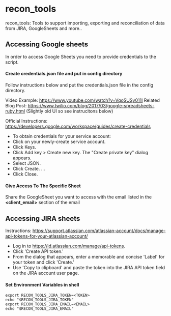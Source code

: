 # recon_tools
 recon_tools: Tools to support importing, exporting and reconciliation of data from JIRA, GoogleSheets and more..

## Accessing Google sheets

 In order to access Google Sheets you need to provide credentials to the script.

#### Create credentials.json file and put in config directory

 Follow instructions below and put the credentials.json file in the config directory.

 Video Example: https://www.youtube.com/watch?v=VqoSUSy011I
 Related Blog Post: https://www.twilio.com/blog/2017/03/google-spreadsheets-ruby.html (Slightly old UI so see instrucitons below)

 Official Instructions: https://developers.google.com/workspace/guides/create-credentials

-  To obtain credentials for your service account:
- Click on your newly-create service account.
-  Click Keys.
-  Click Add key > Create new key. The "Create private key" dialog appears.
-  Select JSON.
-  Click Create. ...
-  Click Close.

#### Give Access To The Specific Sheet

 Share the GoogleSheet you want to access with the email listed in the **<client_email>** section of the email

## Accessing JIRA sheets

Instructions: https://support.atlassian.com/atlassian-account/docs/manage-api-tokens-for-your-atlassian-account/

- Log in to https://id.atlassian.com/manage/api-tokens.
- Click 'Create API token.'
- From the dialog that appears, enter a memorable and concise 'Label' for your token and click 'Create.'
- Use 'Copy to clipboard' and paste the token into the JIRA API token field on the JIRA account user page.

#### Set Environment Variables in shell

```
export RECON_TOOLS_JIRA_TOKEN=<TOKEN>
echo "$RECON_TOOLS_JIRA_TOKEN"
export RECON_TOOLS_JIRA_EMAIL=<EMAIL>
echo "$RECON_TOOLS_JIRA_EMAIL"
```
